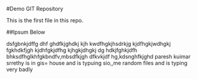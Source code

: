 #Demo GIT Repository

This is the first file in this repo.

##Ipsum Below

dsfgbnkjdffg dhf ghdfkjghdkj kjh kwdfhgkjhsdrkjg kjdfhgkjwdhgkj fgkhdkfjgh kjdhfgkjdfhg kjhgkjdhgkj dg hdkjfghkjdfh bhksdfhglkhfgkbndfv,mbsdfkjgh dfkvkjdf hg,kdsnghfkjghd  paresh kuimar srrethy is in gis= house and is typuing sio,,me random files and is typing very badly
